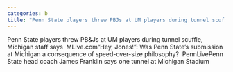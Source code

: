 ```yaml
---
categories: b
title: "Penn State players threw PBJs at UM players during tunnel scuffle Michigan staff says  MLivecom"
---
```

Penn State players threw PB&Js at UM players during tunnel scuffle, Michigan staff says&nbsp;&nbsp;MLive.com“Hey, Jones!”: Was Penn State’s submission at Michigan a consequence of speed-over-size philosophy?&nbsp;&nbsp;PennLivePenn State head coach James Franklin says one tunnel at Michigan Stadium 